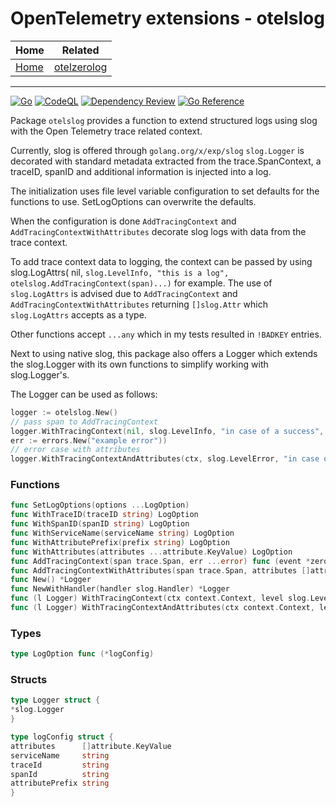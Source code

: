 # OpenTelemetry extensions - otelslog

| Home                 | Related                                 |
|----------------------|-----------------------------------------|
| [Home](../README.md) | [otelzerolog](../otelzerolog/README.md) |

----

[![Go](https://github.com/vincentfree/opentelemetry/actions/workflows/go.yml/badge.svg)](https://github.com/vincentfree/opentelemetry/actions/workflows/go.yml)
[![CodeQL](https://github.com/vincentfree/opentelemetry/actions/workflows/codeql.yml/badge.svg)](https://github.com/vincentfree/opentelemetry/actions/workflows/codeql.yml)
[![Dependency Review](https://github.com/vincentfree/opentelemetry/actions/workflows/dependency-review.yml/badge.svg)](https://github.com/vincentfree/opentelemetry/actions/workflows/dependency-review.yml)
[![Go Reference](https://pkg.go.dev/badge/github.com/vincentfree/opentelemetry/otelmiddleware.svg)](https://pkg.go.dev/github.com/vincentfree/opentelemetry/otelslog)

Package `otelslog` provides a function to extend structured logs using slog with the Open Telemetry trace related
context.

Currently, slog is offered through `golang.org/x/exp/slog` `slog.Logger` is decorated with standard metadata extracted
from the trace.SpanContext, a traceID, spanID and additional information is injected into a log.

The initialization uses file level variable configuration to set defaults for the functions to use. SetLogOptions can
overwrite the defaults.

When the configuration is done `AddTracingContext` and `AddTracingContextWithAttributes` decorate slog logs with data
from the trace context.

To add trace context data to logging, the context can be passed by using slog.LogAttrs(
nil, `slog.LevelInfo, "this is a log", otelslog.AddTracingContext(span)...)` for example.
The use of `slog.LogAttrs` is advised due to `AddTracingContext` and `AddTracingContextWithAttributes`
returning `[]slog.Attr` which `slog.LogAttrs` accepts as a type.

Other functions accept `...any` which in my tests resulted in `!BADKEY` entries.

Next to using native slog, this package also offers a Logger which extends the slog.Logger with its own functions to
simplify working with slog.Logger's.

The Logger can be used as follows:

```go
logger := otelslog.New()
// pass span to AddTracingContext
logger.WithTracingContext(nil, slog.LevelInfo, "in case of a success", span, nil)
err := errors.New("example error"))
// error case with attributes
logger.WithTracingContextAndAttributes(ctx, slog.LevelError, "in case of a failure", span, err, attributes)
```

### Functions

```go
func SetLogOptions(options ...LogOption)
func WithTraceID(traceID string) LogOption
func WithSpanID(spanID string) LogOption
func WithServiceName(serviceName string) LogOption
func WithAttributePrefix(prefix string) LogOption
func WithAttributes(attributes ...attribute.KeyValue) LogOption
func AddTracingContext(span trace.Span, err ...error) func (event *zerolog.Event)
func AddTracingContextWithAttributes(span trace.Span, attributes []attribute.KeyValue, err ...error) func (event *zerolog.Event)
func New() *Logger
func NewWithHandler(handler slog.Handler) *Logger
func (l Logger) WithTracingContext(ctx context.Context, level slog.Level, msg string, span trace.Span, err error, attrs ...slog.Attr)
func (l Logger) WithTracingContextAndAttributes(ctx context.Context, level slog.Level, msg string, span trace.Span, err error, attributes []attribute.KeyValue, attrs ...slog.Attr)
```

### Types

```go
type LogOption func (*logConfig)
```

### Structs

```go
type Logger struct {
*slog.Logger
}

type logConfig struct {
attributes      []attribute.KeyValue
serviceName     string
traceId         string
spanId          string
attributePrefix string
}
```